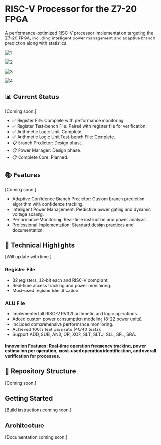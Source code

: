 # RISC-V Processor for the Z7-20 FPGA

A performance-optimized RISC-V processor implementation targeting the Z7-20 FPGA, including intelligent power management and adaptive branch prediction along with statistics.

![1](https://img.shields.io/badge/build-passing-brightgreen.svg)

![2](https://img.shields.io/badge/license-MIT-blue.svg)

![3](https://img.shields.io/badge/ISA-RISC--V%20RV32I-orange.svg)

![4](https://img.shields.io/badge/platform-Zynq--7020-red.svg)

## 📊 Current Status
[Coming soon.]
- ✅ Register File: Complete with performance monitoring.
- ✅ Register Test-bench File: Paired with register file for verification.
- ✅ Arithmetic Logic Unit: Complete.
- ✅ Arithmetic Logic Unit Test-bench File: Complete.
- 📋 Branch Predictor: Design phase.
- 📋 Power Manager: Design phase.
- 📋 Complete Core: Planned.

## 📚 Features
[Coming soon.]
- Adaptive Confidence Branch Predictor: Custom branch prediction algorithm with confidence tracking.
- Intelligent Power Management: Predictive power gating and dynamic voltage scaling.
- Performance Monitoring: Real-time instruction and power analysis.
- Professional Implementation: Standard design practices and documentation.

## 🔬 Technical Highlights
[Will update with time.]
### Register File
- 32 registers, 32-bit each and RISC-V compliant.
- Real-time access tracking and power monitoring.
- Most-used register identification.
### ALU File
- Implemented all RISC-V RV32I arithmetic and logic operations.
- Added custom power consumption modeling (8-22 power units).
- Included comprehensive performance monitoring.
- Achieved 100% test pass rate (40/40 tests).
- Support ADD, SUB, AND, OR, XOR, SLT, SLTU, SLL, SRL, SRA.
#### Innovation Features: Real-time operation frequency tracking, power estimation per operation, most-used operation identification, and overall verification for processes.

## 📁 Repository Structure
[Coming soon.]

## Getting Started
[Build instructions coming soon.]

## Architecture
[Documentation coming soon.]

